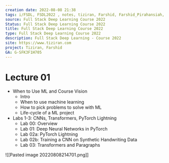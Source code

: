 ```yaml
---
creation date: 2022-08-08 21:38
tags: i/FSDL, FSDL2022 , notes, tiziran, Farshid, Farshid_Pirahansiah, farshidPirahansiah, mindMap, Full_Stack_Deep_Learning_Course_2022
source: Full Stack Deep Learning Course 2022
Status: Full Stack Deep Learning Course 2022
title: Full Stack Deep Learning Course 2022
type: Full Stack Deep Learning Course 2022
description: Full Stack Deep Learning - Course 2022
site: https://www.tiziran.com 
project: Tiziran, Farshid
GA: G-SFK3F1H705
---
```



# Lecture 01 

- When to Use ML and Course Vision
	- Intro
	- When to use machine learning
	- How to pick problems to solve with ML
	- Life-cycle of a ML project
- Labs 1-3: CNNs, Transformers, PyTorch Lightning
	- Lab 00: Overview
	- Lab 01: Deep Neural Networks in PyTorch               
	- Lab 02a: PyTorch Lightning
	- Lab 02b: Training a CNN on Synthetic Handwriting Data
	- Lab 03: Transformers and Paragraphs            

![[Pasted image 20220808214701.png]]


